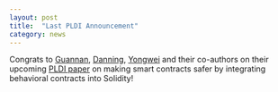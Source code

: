 ```yaml
---
layout: post
title:  "Last PLDI Announcement"
category: news
---
```


Congrats to [Guannan](https://continuation.passing.style/),
[Danning](https://dnxie.github.io/), [Yongwei](https://victoryyw.github.io/) and
their co-authors on their upcoming [PLDI paper](https://doi.org/10.1145/3656416)
on making smart contracts safer by integrating behavioral contracts into
Solidity!
